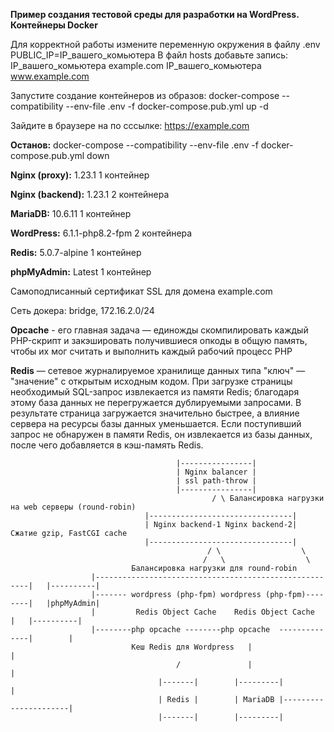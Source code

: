 **Пример создания тестовой среды для разработки на WordPress. Контейнеры Docker**

Для корректной работы измените переменную окружения в файлу .env
PUBLIC_IP=IP_вашего_комьютера
В файл hosts добавьте запись: 
IP_вашего_комьютера example.com
IP_вашего_комьютера www.example.com

Запустите создание контейнеров из образов:
docker-compose --compatibility --env-file .env -f docker-compose.pub.yml up -d

Зайдите в браузере на по сссылке: https://example.com 

**Останов:**
docker-compose --compatibility --env-file .env -f docker-compose.pub.yml down 



**Nginx (proxy):**   1.23.1           1 контейнер

**Nginx (backend):** 1.23.1           2 контейнера

**MariaDB:**         10.6.11          1 контейнер

**WordPress:**       6.1.1-php8.2-fpm 2 контейнера

**Redis:**           5.0.7-alpine     1 контейнер

**phpMyAdmin:**      Latest           1 контейнер

Самоподписанный сертификат SSL для домена example.com

Сеть докера: bridge, 172.16.2.0/24


**Opcache** - его главная задача — единожды скомпилировать каждый PHP-скрипт 
и закэшировать получившиеся опкоды в общую память, чтобы их мог считать и
выполнить каждый рабочий процесс PHP

**Redis** — сетевое журналируемое хранилище данных типа "ключ" — "значение" с открытым исходным кодом.
При загрузке страницы необходимый SQL-запрос извлекается из памяти Redis; благодаря этому база данных не 
перегружается дублируемыми запросами. В результате страница загружается значительно быстрее, а влияние
сервера на ресурсы базы данных уменьшается. Если поступивший запрос не обнаружен в памяти Redis,
он извлекается из базы данных, после чего добавляется в кэш-память Redis.

                                             
                                         |----------------|
                                         | Nginx balancer |
                                         | ssl path-throw | 
                                         |----------------|
                                                 / \ Балансировка нагрузки на web серверы (round-robin)
                                  |--------------------------------|            
                                  | Nginx backend-1 Nginx backend-2| Сжатие gzip, FastCGI cache
                                  |--------------------------------|
                                                / \                  \
                                               /   \                  \
                               Балансировка нагрузки для round-robin 
                      |-------------------------------------------------------|   |----------| 
                      |------- wordpress (php-fpm) wordpress (php-fpm)--------|   |phpMyAdmin|
                      |         Redis Object Cache    Redis Object Cache      |   |----------|   
                      |--------php opcache --------php opcache  --------------|        |
                               Кеш Redis для Wordpress   |                             |
                                         /               |                             |
                                     |-------|        |---------|                      |
                                     | Redis |        | MariaDB |----------------------|
                                     |-------|        |---------|
                         
                                                   
